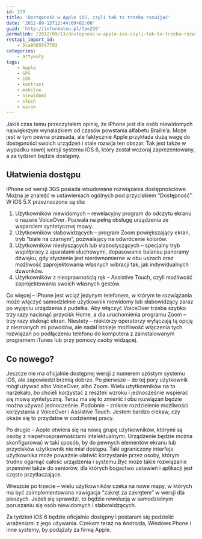 ```yaml
---
id: 239
title: 'Dostępność w Apple iOS, czyli tak to trzeba rozwijać'
date: '2012-09-13T12:44:09+02:00'
guid: 'http://informaton.pl/?p=239'
permalink: /2012/09/13/dostepnosc-w-apple-ios-czyli-tak-to-trzeba-rozwijac/
restapi_import_id:
    - 5ca8405547793
categories:
    - artykuły
tags:
    - Apple
    - GPS
    - iOS
    - kontrast
    - mobilne
    - niewidomi
    - słuch
    - wzrok
---
```


Jakiś czas temu przeczytałem opinię, że iPhone jest dla osób niewidomych największym wynalazkiem od czasów powstania alfabetu Braille’a. Może jest w tym pewna przesada, ale faktycznie Apple przykłada dużą wagę do dostępności swoich urządzeń i stale rozwija ten obszar. Tak jest także w wypadku nowej wersji systemu iOS 6, który został wczoraj zaprezentowany, a za tydzień będzie dostępny.

## Ułatwienia dostępu

IPhone od wersji 3GS posiada wbudowane rozwiązania dostępnościowe. Można je znaleźć w ustawieniach ogólnych pod przyciskiem “Dostępność”. W iOS 5.X przeznaczone są dla:

1. Użytkowników niewidomych – rewelacyjny program do odczytu ekranu o nazwie VoiceOver. Pozwala na pełną obsługę urządzenia ze wsparciem syntetycznej mowy.
2. Użytkowników słabowidzących – program Zoom powiększający ekran, tryb “białe na czarnym”, pozwalający na odwrócenie kolorów.
3. Użytkowników niesłyszących lub słabosłyszących – specjalny tryb współpracy z aparatami słuchowymi, dopasowanie balansu panoramy dźwięku, gdy słyszenie jest nierównomierne w obu uszach oraz możliwość zaprojektowania własnych wibracji tak, jak indywidualnych dzwonków.
4. Użytkowników z niesprawnością rąk – Assistive Touch, czyli możliwość zaprojektowania swoich własnych gestów.

Co więcej – iPhone jest wciąż jedynym telefonem, w którym te rozwiązania może włączyć samodzielnie użytkownik niewidomy lub słabowidzący zaraz po wyjęciu urządzenia z pudełka. Aby włączyć VoiceOver trzeba szybko trzy razy nacisnąć przycisk Home, a dla uruchomienia programu Zoom – trzy razy stuknąć ekran. Niestety – niektórzy operatorzy wyłączają tą opcję z nieznanych mi powodów, ale nadal istnieje możliwość włączenia tych rozwiązań po podłączeniu telefonu do komputera z zainstalowanym programem iTunes lub przy pomocy osoby widzącej.

## Co nowego?

Jeszcze nie ma oficjalnie dostępnej wersji z numerem szóstym systemu iOS, ale zapowiedzi brzmią dobrze. Po pierwsze – do tej pory użytkownik mógł używać albo VoiceOver, albo Zoom. Wielu użytkowników na to narzekało, bo chcieli korzystać z resztek wzroku i jednocześnie wspierać się mową syntetyczną. Teraz ma się to zmienić i obu rozwiązań będzie można używać jednocześnie. Podobnie – zniknie rozdzielenie możliwości korzystania z VoiceOver i Assistive Touch. Jestem bardzo ciekaw, czy okaże się to przydatne w codziennej pracy.

Po drugie – Apple otwiera się na nową grupę użytkowników, którymi są osoby z niepełnosprawnościami intelektualnymi. Urządzenie będzie można skonfigurować w taki sposób, by do pewnych elementów ekranu lub przycisków użytkownik nie miał dostępu. Taki ograniczony interfejs użytkownika może poważnie ułatwić korzystanie przez osoby, którym trudno ogarnąć całość urządzenia i systemu.Być może takie rozwiązanie przemówi także do seniorów, dla których bogactwo ustawień i aplikacji jest często przytłaczające.

Wreszcie po trzecie – wielu użytkowników czeka na nowe mapy, w których ma być zaimplementowana nawigacja “zakręt za zakrętem” w wersji dla pieszych. Jeżeli się sprawdzi, to będzie rewolucją w samodzielnym poruszaniu się osób niewidomych i słabowidzących.

Za tydzień iOS 6 będzie oficjalnie dostępny i postaram się podzielić wrażeniami z jego używania. Czekam teraz na Androida, Windows Phone i inne systemy, by podążały za firmą Apple.
